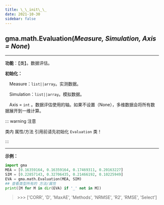 ```yaml
---
title: \_\_init\_\_
date: 2021-10-30
sidebar: false
---
```


## gma.math.**Evaluation**(*Measure, Simulation, Axis = None*)

---

**功能**：【类】。数据评估。

**初始化：**

&emsp;Measure：`list||array`。实测数据。

&emsp;Simulation：`list||array`。模拟数据。

&emsp;Axis = `int` <Badge text="1.0.8 +"/> 。数据评估使用的轴。如果不设置（None），多维数据会将所有数据展开到一维计算。

::: warning 注意

类内 属性/方法 引用前请先初始化 `Evaluation` 类！

::: 

---

**示例：**
```python
import gma
MEA = [0.16359164, 0.16359164, 0.17469311, 0.20163227]
SIM = [0.22857143, 0.32706435, 0.21466192, 0.10225949]
EVA = gma.math.Evaluation(MEA, SIM)
## 查看类型所有的 方法/属性
print([M for M in dir(EVA) if '_' not in M])
```
> \>>> ['CORR', 'D', 'MaxAE', 'Methods', 'NRMSE', 'R2', 'RMSE', 'Select']


